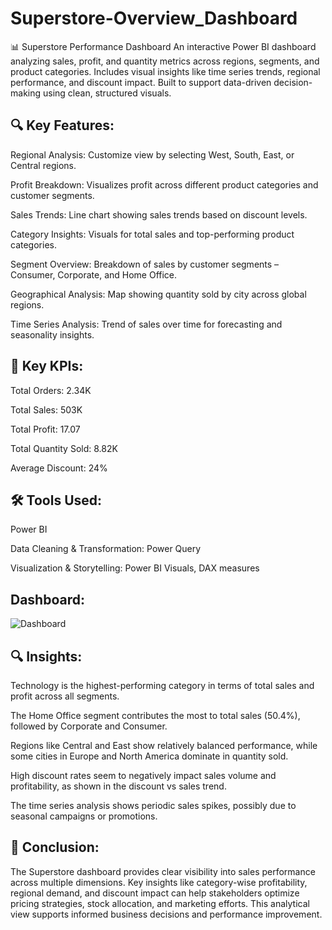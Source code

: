 # Superstore-Overview_Dashboard
📊 Superstore Performance Dashboard An interactive Power BI dashboard analyzing sales, profit, and quantity metrics across regions, segments, and product categories. Includes visual insights like time series trends, regional performance, and discount impact. Built to support data-driven decision-making using clean, structured visuals.

## 🔍 Key Features:
Regional Analysis: Customize view by selecting West, South, East, or Central regions.

Profit Breakdown: Visualizes profit across different product categories and customer segments.

Sales Trends: Line chart showing sales trends based on discount levels.

Category Insights: Visuals for total sales and top-performing product categories.

Segment Overview: Breakdown of sales by customer segments – Consumer, Corporate, and Home Office.

Geographical Analysis: Map showing quantity sold by city across global regions.

Time Series Analysis: Trend of sales over time for forecasting and seasonality insights.

## 📌 Key KPIs:
Total Orders: 2.34K

Total Sales: 503K

Total Profit: 17.07

Total Quantity Sold: 8.82K

Average Discount: 24%

## 🛠 Tools Used:
Power BI

Data Cleaning & Transformation: Power Query

Visualization & Storytelling: Power BI Visuals, DAX measures

## Dashboard:
![Dashboard](https://github.com/user-attachments/assets/51edc1d7-6d6c-4889-82fb-af3d11df799a)

## 🔍 Insights:
Technology is the highest-performing category in terms of total sales and profit across all segments.

The Home Office segment contributes the most to total sales (50.4%), followed by Corporate and Consumer.

Regions like Central and East show relatively balanced performance, while some cities in Europe and North America dominate in quantity sold.

High discount rates seem to negatively impact sales volume and profitability, as shown in the discount vs sales trend.

The time series analysis shows periodic sales spikes, possibly due to seasonal campaigns or promotions.

## 🧾 Conclusion:
The Superstore dashboard provides clear visibility into sales performance across multiple dimensions. Key insights like category-wise profitability, regional demand, and discount impact can help stakeholders optimize pricing strategies, stock allocation, and marketing efforts. This analytical view supports informed business decisions and performance improvement.



